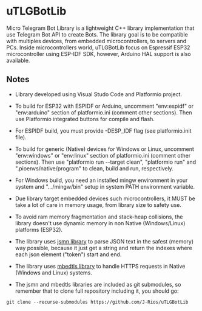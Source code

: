 # uTLGBotLib
Micro Telegram Bot Library is a lightweight C++ library implementation that use Telegram Bot API to create Bots. The library goal is to be compatible with multiples devices, from embedded microcontrollers, to servers and PCs. Inside microcontrollers world, uTLGBotLib focus on Espressif ESP32 microcontroller using ESP-IDF SDK, however, Arduino HAL support is also available.

## Notes

- Library developed using Visual Studo Code and Platformio project.

- To build for ESP32 with ESPIDF or Arduino, uncomment "env:espidf" or "env:arduino" section of platformio.ini (comment other sections). Then use Platformio integrated buttons for compile and flash.

- For ESPIDF build, you must provide -DESP_IDF flag (see platformio.init file).

- To build for generic (Native) devices for Windows or Linux, uncomment "env:windows" or "env:linux" section of platformio.ini (comment other sections). Then use "platformio run --target clean", "platformio run" and ".pioenvs/native/program" to clean, build and run, respectively.

- For Windows build, you need an installed mingw environment in your system and ".../mingw/bin" setup in system PATH environment variable.

- Due library target embedded devices such microcontrollers, it MUST be take a lot of care in memory usage, from library size to safety use.

- To avoid ram memory fragmentation and stack-heap collisions, the library doesn't use dynamic memory in non Native (Windows/Linux) platforms (ESP32).

- The library uses [jsmn library](https://github.com/zserge/jsmn) to parse JSON text in the safest (memory) way possible, because it just get a string and return the indexes where each json element ("token") start and end.

- The library uses [mbedtls library](https://github.com/ARMmbed/mbedtls) to handle HTTPS requests in Native (Windows and Linux) systems.

- The jsmn and mbedtls libraries are included as git submodules, so remember that to clone full repository including it, you should go:
```
git clone --recurse-submodules https://github.com/J-Rios/uTLGBotLib
```
